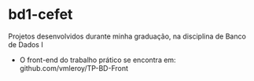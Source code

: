 # bd1-cefet

Projetos desenvolvidos durante minha graduação, na disciplina de Banco de Dados I

- O front-end do trabalho prático se encontra em: github.com/vmleroy/TP-BD-Front
